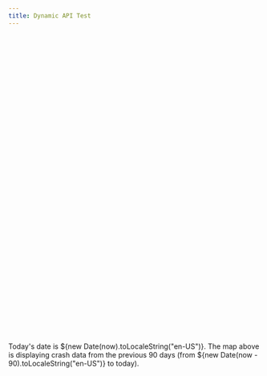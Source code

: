 ```yaml
---
title: Dynamic API Test
---
```


<!DOCTYPE html>
<html lang="en">
<head width=100%>

  <!-- Leaflet CSS -->
  <link rel="stylesheet" href="https://unpkg.com/leaflet@1.9.4/dist/leaflet.css" />

  <!-- Leaflet JS -->
  <script src="https://unpkg.com/leaflet@1.9.4/dist/leaflet.js"></script>

  <!-- Leaflet.heat JS -->
  <script src="https://unpkg.com/leaflet.heat/dist/leaflet-heat.js"></script>

</head>

<body>
  <!-- Map container -->
  <div id="map"></div>
  <style>
    /* Style for the map container */
    p, table, figure, figcaption, h1, h2, h3, h4, h5, h6, .katex-display {
      max-width: 100%;
    }
    #map {
      width: 100%;
      height: 600px; /* Full-screen height */
    }
  </style>

<script>
  // Initialize Leaflet map
  const map = L.map('map',{
    zoom: 12,
    maxZoom: 16,                
    minZoom: 10  
  }
  ).setView([40.7128, -73.9560], 12); // Centered on NYC
  // Add a base map layer (OpenStreetMap)
  L.tileLayer('https://{s}.tile.openstreetmap.org/{z}/{x}/{y}.png', {
    maxZoom: 18,
    attribution: '&copy; <a href="https://www.openstreetmap.org/copyright">OpenStreetMap</a> contributors'
  }).addTo(map);
  
  //Add the Dynamic API
  const api_url = 'https://data.cityofnewyork.us/resource/h9gi-nx95.json?$where=number_of_cyclist_injured%3E%3D1%20AND%20crash_date%20%3E=%20%272024-12-23T00:00:00%27&$order=crash_date%20DESC';
  // 22 Jan 2025 This API is filtered for cyclists injured >= 1
  // still need to filter further and sort by date descending

  
  async function getDynamicAPI() {
    const response = await fetch(api_url);
    const data = await response.json();
    console.log(data)
  }

  getDynamicAPI();


</script>

Today's date is ${new Date(now).toLocaleString("en-US")}. The map above is displaying crash data from the previous 90 days (from ${new Date(now - 90).toLocaleString("en-US")} to today).
